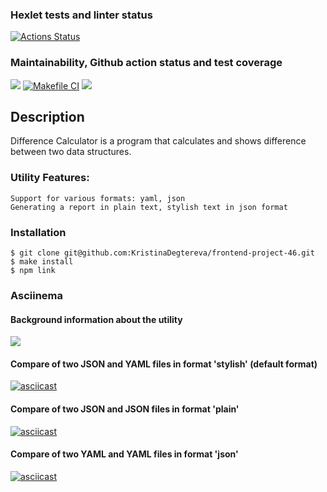 ### Hexlet tests and linter status
[![Actions Status](https://github.com/KristinaDegtereva/frontend-project-46/workflows/hexlet-check/badge.svg)](https://github.com/KristinaDegtereva/frontend-project-46/actions)

### Maintainability, Github action status and test coverage
<a href="https://codeclimate.com/github/KristinaDegtereva/frontend-project-46/maintainability"><img src="https://api.codeclimate.com/v1/badges/b983697d906964f63d60/maintainability" /></a>
[![Makefile CI](https://github.com/KristinaDegtereva/frontend-project-46/actions/workflows/nodejs.yml/badge.svg)](https://github.com/KristinaDegtereva/frontend-project-46/actions/workflows/nodejs.yml)
<a href="https://codeclimate.com/github/KristinaDegtereva/frontend-project-46/test_coverage"><img src="https://api.codeclimate.com/v1/badges/b983697d906964f63d60/test_coverage" /></a>

## Description
Difference Calculator is a program that calculates and shows difference between two data structures.

### Utility Features:
```
Support for various formats: yaml, json
Generating a report in plain text, stylish text in json format
```

### Installation
```
$ git clone git@github.com:KristinaDegtereva/frontend-project-46.git
$ make install
$ npm link
```
### Asciinema
#### Background information about the utility
<a href="https://asciinema.org/a/Qlp1s9mcHWHuYX3rWFSrYEyap" target="_blank"><img src="https://asciinema.org/a/Qlp1s9mcHWHuYX3rWFSrYEyap.svg" /></a>

#### Compare of two JSON and YAML files in format 'stylish' (default format)
[![asciicast](https://asciinema.org/a/jHrXHViAecNkPR8oNBcr4Vv0v.svg)](https://asciinema.org/a/jHrXHViAecNkPR8oNBcr4Vv0v)

#### Compare of two JSON and JSON files in format 'plain'
[![asciicast](https://asciinema.org/a/PSpmmZXNF3fZWqmJYJZ0gZEn7.svg)](https://asciinema.org/a/PSpmmZXNF3fZWqmJYJZ0gZEn7)

#### Compare of two YAML and YAML files in format 'json'
[![asciicast](https://asciinema.org/a/4QtkizV7Ha85QQLqVVGr9Zl2t.svg)](https://asciinema.org/a/4QtkizV7Ha85QQLqVVGr9Zl2t)